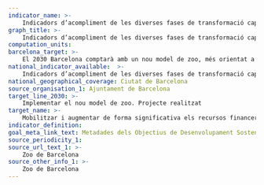 ```yaml
---
indicator_name: >-
    Indicadors d’acompliment de les diverses fases de transformació cap al nou model de zoo
graph_title: >-
    Indicadors d’acompliment de les diverses fases de transformació cap al nou model de zoo
computation_units: 
barcelona_target: >-
    El 2030 Barcelona comptarà amb un nou model de zoo, més orientat a la preservació i difusió de la biodiversitat, i un Institut de Recerca de la biodiversitat 
national_indicator_available:  >-
    Indicadors d’acompliment de les diverses fases de transformació cap al nou model de zoo
national_geographical_coverage: Ciutat de Barcelona 
source_organisation_1: Ajuntament de Barcelona
target_line_2030: >-
    Implementar el nou model de zoo. Projecte realitzat
target_name: >-
    Mobilitzar i augmentar de forma significativa els recursos financers procedents de totes les fonts per tal de conservar i utilitzar de forma sostenible la biodiversitat i els ecosistemes
indicator_definition:
goal_meta_link_text: Metadades dels Objectius de Desenvolupament Sostenible de les Nacions Unides (pdf 894kB)
source_periodicity_1: 
source_url_text_1: >-
    Zoo de Barcelona
source_other_info_1: >-
    Zoo de Barcelona
---
```

